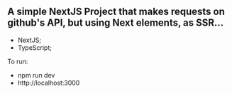 ## A simple NextJS Project that makes requests on github's API, but using Next elements, as SSR...

- NextJS;
- TypeScript;

To run: 
  - npm run dev
  - http://localhost:3000
